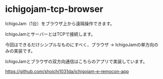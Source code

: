 # ichigojam-tcp-browser

IchigoJam（1台）をブラウザ上から遠隔操作できます。

IchigoJamとサーバーとはTCPで接続します。

今回はできるだけシンプルなものにすべく、ブラウザ → IchigoJamの単方向のみの実装です。

IchigoJamとブラウザの双方向通信はこちらのアプリで実装しています。

https://github.com/shoichi1031da/ichigojam-e-remocon-app